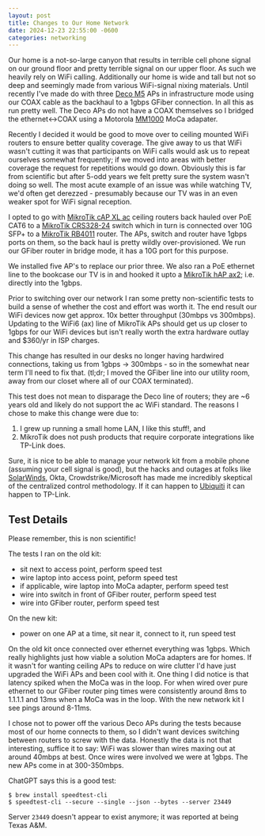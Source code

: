 ```yaml
---
layout: post
title: Changes to Our Home Network
date: 2024-12-23 22:55:00 -0600
categories: networking
---
```


Our home is a not-so-large canyon that results in terrible cell phone signal on our ground floor and
pretty terrible signal on our upper floor. As such we heavily rely on WiFi calling. Additionally our
home is wide and tall but not so deep and seemingly made from various WiFi-signal nixing materials.
Until recently I've made do with three [Deco M5] APs in infrastructure mode using our COAX cable as
the backhaul to a 1gbps GFiber connection. In all this as run pretty well. The Deco APs do not have
a COAX themselves so I bridged the ethernet<->COAX using a Motorola [MM1000] MoCa adapater.

[Deco M5]: https://www.amazon.com/TP-Link-Deco-Whole-Home-System/dp/B06WVCB862
[MM1000]: https://www.amazon.com/gp/product/B077Y3SQXR/ref=ppx_yo_dt_b_search_asin_title

Recently I decided it would be good to move over to ceiling mounted WiFi routers to ensure better
quality coverage. The give away to us that WiFi wasn't cutting it was that participants on WiFi
calls would ask us to repeat ourselves somewhat frequently; if we moved into areas with better
coverage the request for repetitions would go down. Obviously this is far from scientific but after
5-odd years we felt pretty sure the system wasn't doing so well. The most acute example of an issue
was while watching TV, we'd often get derezzed - presumably because our TV was in an even weaker
spot for WiFi signal reception.

I opted to go with [MikroTik cAP XL ac] ceiling routers back hauled over PoE CAT6 to a [MikroTik
CRS328-24] switch which in turn is connected over 10G SFP+ to a [MikroTik RB4011] router. The APs,
switch and router have 1gbps ports on them, so the back haul is pretty wildly over-provisioned. We
run our GFiber router in bridge mode, it has a 10G port for this purpose.

[MikroTik cAP XL ac]: https://www.amazon.com/dp/B09H2CCVZX?ref=ppx_yo2ov_dt_b_fed_asin_title
[MikroTik CRS328-24]: https://www.amazon.com/dp/B07C657P7Q?ref=ppx_yo2ov_dt_b_fed_asin_title
[MikroTik RB4011]: https://www.amazon.com/dp/B07HBW2NTR?ref=ppx_yo2ov_dt_b_fed_asin_title

We installed five AP's to replace our prior three. We also ran a PoE ethernet line to the bookcase
our TV is in and hooked it upto a [MikroTik hAP ax2]; i.e. directly into the 1gbps.

[MikroTik hAP ax2]: https://www.amazon.com/dp/B0BRSCGFPN?ref=ppx_yo2ov_dt_b_fed_asin_title

Prior to switching over our network I ran some pretty non-scientific tests to build a sense of
whether the cost and effort was worth it. The end result our WiFi devices now get approx. 10x better
throughput (30mbps vs 300mbps). Updating to the WiFi6 (ax) line of MikroTik APs should get us up
closer to 1gbps for our WiFi devices but isn't really worth the extra hardware outlay and $360/yr in
ISP charges.

This change has resulted in our desks no longer having hardwired connections, taking us from 1gbps
-> 300mbps - so in the somewhat near term I'll need to fix that. (tl;dr; I moved the GFiber line
into our utility room, away from our closet where all of our COAX terminated).

This test does not mean to disparage the Deco line of routers; they are ~6 years old and likely do
not support the ac WiFi standard. The reasons I chose to make this change were due to:

1.  I grew up running a small home LAN, I like this stuff!, and
2.  MikroTik does not push products that require corporate integrations like TP-Link does.

Sure, it is nice to be able to manage your network kit from a mobile phone (assuming your cell
signal is good), but the hacks and outages at folks like [SolarWinds], Okta, Crowdstrike/Microsoft
has made me incredibly skeptical of the centralized control methodology. If it can happen to
[Ubiquiti] it can happen to TP-Link.

[SolarWinds]:
  https://www.techtarget.com/whatis/feature/SolarWinds-hack-explained-Everything-you-need-to-know
[Okta]: https://www.twingate.com/blog/tips/okta-data-breach
[Crowdstrike/Microsoft]: https://en.wikipedia.org/wiki/2024_CrowdStrike-related_IT_outages
[Ubiquiti]: https://www.twingate.com/blog/tips/ubiquiti-data-breach

## Test Details

Please remember, this is non scientific!

The tests I ran on the old kit:

- sit next to access point, perform speed test
- wire laptop into access point, peform speed test
- if applicable, wire laptop into MoCa adapter, perform speed test
- wire into switch in front of GFiber router, perform speed test
- wire into GFiber router, perform speed test

On the new kit:

- power on one AP at a time, sit near it, connect to it, run speed test

On the old kit once connected over ethernet everything was 1gbps. Which really highlights just how
viable a solution MoCa adapters are for homes. If it wasn't for wanting ceiling APs to reduce on
wire clutter I'd have just upgraded the WiFi APs and been cool with it. One thing I did notice is
that latency spiked when the MoCa was in the loop. For when wired over pure ethernet to our GFiber
router ping times were consistently around 8ms to 1.1.1.1 and 13ms when a MoCa was in the loop. With
the new network kit I see pings around 8-11ms.

I chose not to power off the various Deco APs during the tests because most of our home connects to
them, so I didn't want devices switching between routers to screw with the data. Honestly the data
is not that interesting, suffice it to say: WiFi was slower than wires maxing out at around 40mbps
at best. Once wires were involved we were at 1gbps. The new APs come in at 300-350mbps.

ChatGPT says this is a good test:

```
$ brew install speedtest-cli
$ speedtest-cli --secure --single --json --bytes --server 23449
```

Server `23449` doesn't appear to exist anymore; it was reported at being Texas A&M.
